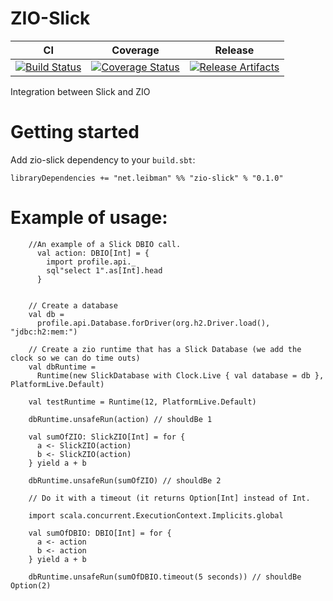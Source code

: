 # ZIO-Slick

| CI | Coverage | Release |
| --- | --- | --- |
| [![Build Status][Badge-Travis]][Link-Travis] | [![Coverage Status][Badge-Codecov]][Link-Codecov] | [![Release Artifacts][Badge-SonatypeReleases]][Link-SonatypeReleases] |

Integration between Slick and ZIO

# Getting started

Add zio-slick dependency to your `build.sbt`:

`libraryDependencies += "net.leibman" %% "zio-slick" % "0.1.0"`

# Example of usage:

```
    //An example of a Slick DBIO call.
      val action: DBIO[Int] = {
        import profile.api._
        sql"select 1".as[Int].head
      }


    // Create a database
    val db =
      profile.api.Database.forDriver(org.h2.Driver.load(), "jdbc:h2:mem:")
      
    // Create a zio runtime that has a Slick Database (we add the clock so we can do time outs)
    val dbRuntime =
      Runtime(new SlickDatabase with Clock.Live { val database = db }, PlatformLive.Default)

    val testRuntime = Runtime(12, PlatformLive.Default)

    dbRuntime.unsafeRun(action) // shouldBe 1

    val sumOfZIO: SlickZIO[Int] = for {
      a <- SlickZIO(action)
      b <- SlickZIO(action)
    } yield a + b

    dbRuntime.unsafeRun(sumOfZIO) // shouldBe 2

    // Do it with a timeout (it returns Option[Int] instead of Int.

    import scala.concurrent.ExecutionContext.Implicits.global

    val sumOfDBIO: DBIO[Int] = for {
      a <- action
      b <- action
    } yield a + b

    dbRuntime.unsafeRun(sumOfDBIO.timeout(5 seconds)) // shouldBe Option(2)

```


[Link-Codecov]: https://codecov.io/gh/rleibman/zio-slick?branch=master "Codecov"
[Link-Travis]: https://travis-ci.com/rleibman/zio-slick "circleci"
[Link-SonatypeReleases]: https://oss.sonatype.org/content/repositories/releases/com/leibman/zio-slick-core_2.12/ "Sonatype Releases"

[Badge-Codecov]: https://codecov.io/gh/rleibman/zio-slick/branch/master/graph/badge.svg "Codecov" 
[Badge-Travis]: https://travis-ci.com/rleibman/zio-slick.svg?branch=master "Codecov" 
[Badge-SonatypeReleases]: https://img.shields.io/nexus/r/https/oss.sonatype.org/com.leibman/zio-slick-core_2.12.svg "Sonatype Releases"